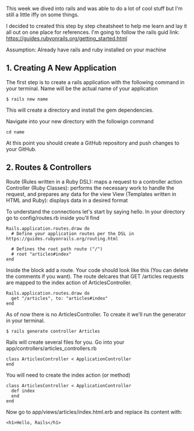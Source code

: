 This week we dived into rails and was able to do a lot of cool stuff but I'm still a little iffy on some things. 

I decided to created this step by step cheatsheet to help me learn and lay it all out on one place for references. I'm going to follow the rails guid link: 
https://guides.rubyonrails.org/getting_started.html

Assumption: Already have rails and ruby installed on your machine

## 1. Creating A New Application

The first step is to create a rails application with the following command in your terminal.
Name will be the actual name of your application

```
$ rails new name
```
This will create a directory and install the gem dependencies.

Navigate into your new directory with the followign command

```
cd name
```

At this point you should create a GitHub repository and push changes to your GitHub.

## 2. Routes & Controllers
Route (Rules written in a Ruby DSL): maps a request to a controller action
Controller (Ruby Classes): performs the necessary work to handle the request, and prepares any data for the view
View (Templates written in HTML and Ruby): displays data in a desired format

To understand the connections let's start by saying hello.
In your directory go to config/routes.rb inside you'll find
```
Rails.application.routes.draw do
  # Define your application routes per the DSL in https://guides.rubyonrails.org/routing.html

  # Defines the root path route ("/")
  # root "articles#index"
end
```

Inside the block add a route. Your code should look like this (You can delete the comments if you want). The route delcares that GET /articles requests are mapped to the index action of ArticlesController. 
```
Rails.application.routes.draw do
  get "/articles", to: "articles#index"
end
```

As of now there is no ArticlesController. To create it we'll run the generator in your terminal.
```
$ rails generate controller Articles
```

Rails will create several files for you. Go into your app/controllers/articles_controllers.rb
```
class ArticlesController < ApplicationController
end
```

You will need to create the index action (or method)
```
class ArticlesController < ApplicationController
  def index
  end
end
```

Now go to app/views/articles/index.html.erb and replace its content with:
```
<h1>Hello, Rails</h1>
```

